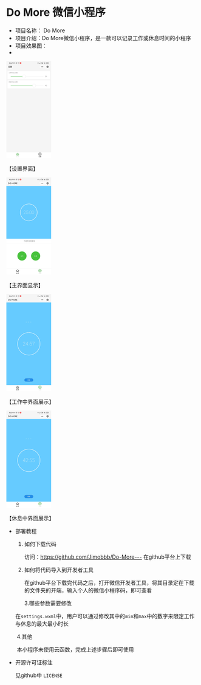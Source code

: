 # Do More 微信小程序

- 项目名称： Do More
- 项目介绍：Do More微信小程序，是一款可以记录工作或休息时间的小程序
- 项目效果图：
- 

<img src="https://github.com/Jimobbb/Do-More/blob/master/imageShow/%E8%AE%BE%E7%BD%AE.jpg" alt="image-20200911202650867" style="zoom:25%;" />

【设置界面】

<img src="https://github.com/Jimobbb/Do-More/blob/master/imageShow/%E4%B8%BB%E9%A1%B5.jpg" alt="image-20200911202837455" style="zoom:25%;" />

【主界面显示】

<img src="https://github.com/Jimobbb/Do-More/blob/master/imageShow/%E5%B7%A5%E4%BD%9C.jpg" alt="image-20200911202734577" style="zoom:25%;" />

【工作中界面展示】

<img src="https://github.com/Jimobbb/Do-More/blob/master/imageShow/%E4%BC%91%E6%81%AF.jpg" alt="image-20200911202755472" style="zoom:25%;" />

【休息中界面展示】



- 部署教程

  1. 如何下载代码

     访问：https://github.com/Jimobbb/Do-More--- 在github平台上下载

  2. 如何将代码导入到开发者工具

     在github平台下载完代码之后，打开微信开发者工具，将其目录定在下载的文件夹的开端，输入个人的微信小程序码，即可查看

     3.哪些参数需要修改

  ​		在`settings.wxml`中，用户可以通过修改其中的`min`和`max`中的数字来限定工作与休息的最大最小时长

  ​	4.其他

  ​		本小程序未使用云函数，完成上述步骤后即可使用

   

- 开源许可证标注

  见github中 `LICENSE`
